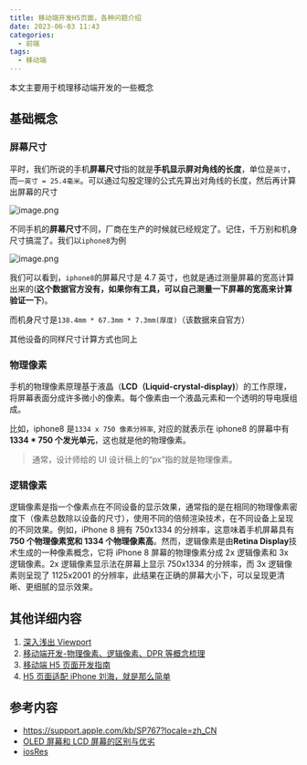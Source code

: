 ```yaml
---
title: 移动端开发H5页面，各种问题介绍
date: 2023-06-03 11:43
categories:
  - 前端
tags:
  - 移动端
---
```


本文主要用于梳理移动端开发的一些概念

## 基础概念

### 屏幕尺寸

平时，我们所说的手机**屏幕尺寸**指的就是**手机显示屏对角线的长度**，单位是`英寸`，而`一英寸 = 25.4毫米`。可以通过勾股定理的公式先算出对角线的长度，然后再计算出屏幕的尺寸

![image.png](https://p9-juejin.byteimg.com/tos-cn-i-k3u1fbpfcp/18fbce8c34f84999a61db4bf4d88080a~tplv-k3u1fbpfcp-watermark.image?)

不同手机的**屏幕尺寸**不同，厂商在生产的时候就已经规定了。记住，千万别和机身尺寸搞混了。我们以`iphone8`为例

![image.png](https://p6-juejin.byteimg.com/tos-cn-i-k3u1fbpfcp/1a97b11283a74de796aa45b50b856db4~tplv-k3u1fbpfcp-watermark.image?)

我们可以看到，`iphone8`的屏幕尺寸是 4.7 英寸，也就是通过测量屏幕的宽高计算出来的(**这个数据官方没有，如果你有工具，可以自己测量一下屏幕的宽高来计算验证一下**)。

而机身尺寸是`138.4mm * 67.3mm * 7.3mm(厚度)`（该数据来自官方）

其他设备的同样尺寸计算方式也同上

### 物理像素

手机的物理像素原理基于液晶（**LCD（Liquid-crystal-display)**）的工作原理，将屏幕表面分成许多微小的像素。每个像素由一个液晶元素和一个透明的导电膜组成。

比如，iphone8 是`1334 x 750 像素分辨率`, 对应的就表示在 iphone8 的屏幕中有**1334 \* 750 个发光单元**，这也就是他的物理像素。

> 通常，设计师给的 UI 设计稿上的“px”指的就是物理像素。

### 逻辑像素

逻辑像素是指一个像素点在不同设备的显示效果，通常指的是在相同的物理像素密度下（像素总数除以设备的尺寸），使用不同的倍频渲染技术，在不同设备上呈现的不同效果。例如，iPhone 8 拥有 750x1334 的分辨率，这意味着手机屏幕具有**750 个物理像素宽和 1334 个物理像素高**。然而，逻辑像素是由**Retina Display**技术生成的一种像素概念，它将 iPhone 8 屏幕的物理像素分成 2x 逻辑像素和 3x 逻辑像素。2x 逻辑像素显示法在屏幕上显示 750x1334 的分辨率，而 3x 逻辑像素则呈现了 1125x2001 的分辨率，此结果在正确的屏幕大小下，可以呈现更清晰、更细腻的显示效果。

## 其他详细内容

1. [深入浅出 Viewport](https://www.cnblogs.com/onepixel/p/12144364.html)
2. [移动端开发-物理像素、逻辑像素、DPR 等概念梳理](https://juejin.cn/post/7025540612111728653)
3. [移动端 H5 页面开发指南](https://juejin.cn/post/7064189873002905608)
4. [H5 页面适配 iPhone 刘海，就是那么简单](https://juejin.cn/post/6844903930216841223)

## 参考内容

- https://support.apple.com/kb/SP767?locale=zh_CN
- [OLED 屏幕和 LCD 屏幕的区别与优劣](https://zhuanlan.zhihu.com/p/37651650)
- [iosRes](http://iosres.com/)
